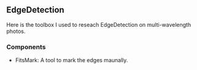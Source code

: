 ## EdgeDetection

Here is the toolbox I used to reseach EdgeDetection on multi-wavelength photos.  

### Components

- FitsMark: A tool to mark the edges maunally.
